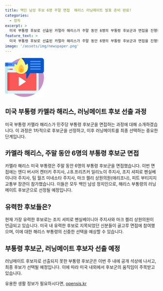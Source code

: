 ```yaml
---
title: 백인 남성 후보 6명 주말 면접  해리스 러닝메이트 발표 준비 완료!
categories:
  - 정치
excerpt: >
  미국 부통령 후보로 선출된 카멀라 해리스가 주말 동안 6명의 부통령 후보군과 면접을 진행한다. 후보군은 앤디 버시어, J.B.프리츠커, 조지 셔피로, 팀 월즈, 마크 켈리, 피트 부티지지로 모두 백인 남성 정치인이다. 이에 대한 현지 언론의 관심이 높아지고 있는 가운데, 셔피로 주지사와 켈리 상원의원이 가장 유력한 후보로 언급되고 있다. 해리스는 부통령 후보를 선택한 후 처음으로 공개 석상에 나설 예정인데, SNS를 통해 러닝메이트와 관련한 발표를 할 계획이다.
feature_text: >
  미국 부통령 후보로 선출된 카멀라 해리스가 주말 동안 6명의 부통령 후보군과 면접을 진행한다. 후보군은 앤디 버시어, J.B.프리츠커, 조지 셔피로, 팀 월즈, 마크 켈리, 피트 부티지지로 모두 백인 남성 정치인이다. 이에 대한 현지 언론의 관심이 높아지고 있는 가운데, 셔피로 주지사와 켈리 상원의원이 가장 유력한 후보로 언급되고 있다. 해리스는 부통령 후보를 선택한 후 처음으로 공개 석상에 나설 예정인데, SNS를 통해 러닝메이트와 관련한 발표를 할 계획이다.
image: '/assets/img/newspaper.png'
---
```


<p><img src="/assets/img/news.png" alt="rentncar 속보" /></p>

<h2 data-ke-size="size26">미국 부통령 카멜라 해리스, 러닝메이트 후보 선출 과정</h2>

<p data-ke-size="size16">미국 부통령 카멜라 해리스가 민주당 부통령 후보군을 면접하는 과정에 대해 소개하겠습니다. 이 과정은 1차적으로 후보군을 선정하고, 이후 러닝메이트를 최종 선택하는 중요한 단계입니다.</p>

<h2 data-ke-size="size26">카멜라 해리스, 주말 동안 6명의 부통령 후보군 면접</h2>

<p data-ke-size="size16">카멜라 해리스 미국 부통령은 주말 동안 6명의 부통령 후보군을 면접했습니다. 이번 면접에는 앤디 버시어 켄터키 주지사, J.B.프리츠커 일리노이 주지사, 조지 셔피로 펜실베이니아 주지사, 팀 월즈 미네소타 주지사, 마크 켈리 상원의원(애리조나), 피트 부티지지 교통부 장관이 참가했습니다. 이들은 모두 백인 남성 정치인으로, 해리스 부통령의 러닝메이트 후보군으로 선정될 예정입니다.</p>

<h2 data-ke-size="size26">유력한 후보들은?</h2>

<p data-ke-size="size16">현재 가장 유력한 후보로는 조지 셔피로 펜실베이니아 주지사와 마크 켈리 상원의원이 언급되고 있습니다. 미국 내 유력한 후보로 지목되었던 신분들이 골고루 면접에 참여했으며, 이에 대한 해리스 부통령의 신중한 선택을 예상할 수 있습니다.</p>

<h2 data-ke-size="size26">부통령 후보군, 러닝메이트 후보자 선출 예정</h2>

<p data-ke-size="size16">러닝메이트 후보자로 선출되지 못한 부통령 후보군은 이번 주 내에 공개 석상에 나서고, 최종 후보가 선택될 예정입니다. 이에 따라 미국 내외에서 후보군의 움직임이 주목받고 있습니다.</p>
유용한 생활 정보가 필요하시다면, <a href="https://opensis.kr" rel="dofollow">opensis.kr</a>


